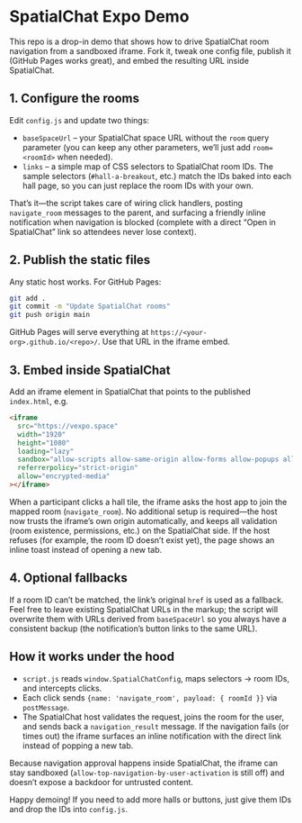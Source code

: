 # SpatialChat Expo Demo

This repo is a drop-in demo that shows how to drive SpatialChat room navigation from a sandboxed iframe. Fork it, tweak one config file, publish it (GitHub Pages works great), and embed the resulting URL inside SpatialChat.

## 1. Configure the rooms

Edit `config.js` and update two things:

- `baseSpaceUrl` – your SpatialChat space URL without the `room` query parameter (you can keep any other parameters, we’ll just add `room=<roomId>` when needed).
- `links` – a simple map of CSS selectors to SpatialChat room IDs. The sample selectors (`#hall-a-breakout`, etc.) match the IDs baked into each hall page, so you can just replace the room IDs with your own.

That’s it—the script takes care of wiring click handlers, posting `navigate_room` messages to the parent, and surfacing a friendly inline notification when navigation is blocked (complete with a direct “Open in SpatialChat” link so attendees never lose context).

## 2. Publish the static files

Any static host works. For GitHub Pages:

```bash
git add .
git commit -m "Update SpatialChat rooms"
git push origin main
```

GitHub Pages will serve everything at `https://<your-org>.github.io/<repo>/`. Use that URL in the iframe embed.

## 3. Embed inside SpatialChat

Add an iframe element in SpatialChat that points to the published `index.html`, e.g.

```html
<iframe
  src="https://vexpo.space"
  width="1920"
  height="1080"
  loading="lazy"
  sandbox="allow-scripts allow-same-origin allow-forms allow-popups allow-presentation allow-modals allow-downloads"
  referrerpolicy="strict-origin"
  allow="encrypted-media"
></iframe>
```

When a participant clicks a hall tile, the iframe asks the host app to join the mapped room (`navigate_room`). No additional setup is required—the host now trusts the iframe’s own origin automatically, and keeps all validation (room existence, permissions, etc.) on the SpatialChat side. If the host refuses (for example, the room ID doesn’t exist yet), the page shows an inline toast instead of opening a new tab.

## 4. Optional fallbacks

If a room ID can’t be matched, the link’s original `href` is used as a fallback. Feel free to leave existing SpatialChat URLs in the markup; the script will overwrite them with URLs derived from `baseSpaceUrl` so you always have a consistent backup (the notification’s button links to the same URL).

## How it works under the hood

- `script.js` reads `window.SpatialChatConfig`, maps selectors → room IDs, and intercepts clicks.
- Each click sends `{name: 'navigate_room', payload: { roomId }}` via `postMessage`.
- The SpatialChat host validates the request, joins the room for the user, and sends back a `navigation_result` message. If the navigation fails (or times out) the iframe surfaces an inline notification with the direct link instead of popping a new tab.

Because navigation approval happens inside SpatialChat, the iframe can stay sandboxed (`allow-top-navigation-by-user-activation` is still off) and doesn’t expose a backdoor for untrusted content.

Happy demoing! If you need to add more halls or buttons, just give them IDs and drop the IDs into `config.js`.
